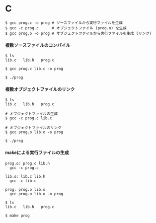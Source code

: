 # C
```
$ gcc prog.c -o prog # ソースファイルから実行ファイルを生成
$ gcc -c prog.c      # オブジェクトファイル (prog.o) を生成
$ gcc prog.o -o prog # オブジェクトファイルから実行ファイルを生成 (リンク)
```

#### 複数ソースファイルのコンパイル
```
$ ls
lib.c   lib.h   prog.c

$ gcc prog.c lib.c -o prog

$ ./prog
```

#### 複数オブジェクトファイルのリンク
```
$ ls
lib.c   lib.h   prog.c

# オブジェクトファイルの生成
$ gcc -c prog.c lib.c

# オブジェクトファイルのリンク
$ gcc prog.o lib.o -o prog

$ ./prog
```

#### makeによる実行ファイルの生成
```
prog.o: prog.c lib.h
  gcc -c prog.c

lib.o: lib.c lib.h
  gcc -c lib.c

prog: prog.o lib.o
  gcc prog.o lib.o -o prog
```

```
$ ls
lib.c   lib.h   prog.c

$ make prog
```
